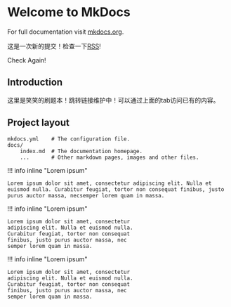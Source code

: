 # Welcome to MkDocs

For full documentation visit [mkdocs.org](https://www.mkdocs.org).

这是一次新的提交！检查一下[RSS](https://smilingwayne.github.io/LeetCode/feed_rss_created.xml)!

Check Again!

## Introduction

这里是笑笑的刷题本！跳转链接维护中！可以通过上面的tab访问已有的内容。

## Project layout

    mkdocs.yml    # The configuration file.
    docs/
        index.md  # The documentation homepage.
        ...       # Other markdown pages, images and other files.

!!! info inline "Lorem ipsum"

    Lorem ipsum dolor sit amet, consectetur adipiscing elit. Nulla et euismod nulla. Curabitur feugiat, tortor non consequat finibus, justo purus auctor massa, necsemper lorem quam in massa.

!!! info inline "Lorem ipsum"

    Lorem ipsum dolor sit amet, consectetur
    adipiscing elit. Nulla et euismod nulla.
    Curabitur feugiat, tortor non consequat
    finibus, justo purus auctor massa, nec
    semper lorem quam in massa.

!!! info inline "Lorem ipsum"

    Lorem ipsum dolor sit amet, consectetur
    adipiscing elit. Nulla et euismod nulla.
    Curabitur feugiat, tortor non consequat
    finibus, justo purus auctor massa, nec
    semper lorem quam in massa.



